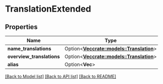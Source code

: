 # TranslationExtended

## Properties

Name | Type | Description | Notes
------------ | ------------- | ------------- | -------------
**name_translations** | Option<[**Vec<crate::models::Translation>**](Translation.md)> |  | [optional]
**overview_translations** | Option<[**Vec<crate::models::Translation>**](Translation.md)> |  | [optional]
**alias** | Option<**Vec<String>**> |  | [optional]

[[Back to Model list]](../README.md#documentation-for-models) [[Back to API list]](../README.md#documentation-for-api-endpoints) [[Back to README]](../README.md)


